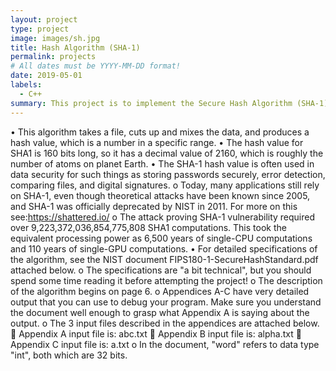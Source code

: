 ```yaml
---
layout: project
type: project
image: images/sh.jpg
title: Hash Algorithm (SHA-1) 
permalink: projects
# All dates must be YYYY-MM-DD format!
date: 2019-05-01
labels:
  - C++
summary: This project is to implement the Secure Hash Algorithm (SHA-1) in C or C++.
---
```


<div class="ui small rounded images">
 
</div>

•	This algorithm takes a file, cuts up and mixes the data, and produces a hash value, which is a number in a specific range.
•	The hash value for SHA1 is 160 bits long, so it has a decimal value of 2160, which is roughly the number of atoms on planet Earth.
•	The SHA-1 hash value is often used in data security for such things as storing passwords securely, error detection, comparing files, and digital signatures.
o	Today, many applications still rely on SHA-1, even though theoretical attacks have been known since 2005, and SHA-1 was officially deprecated by NIST in 2011. For more on this see:https://shattered.io/
o	The attack proving SHA-1 vulnerability required over 9,223,372,036,854,775,808 SHA1 computations. This took the equivalent processing power as 6,500 years of single-CPU computations and 110 years of single-GPU computations.
•	For detailed specifications of the algorithm, see the NIST document FIPS180-1-SecureHashStandard.pdf attached below.
o	The specifications are "a bit technical", but you should spend some time reading it before attempting the project!
o	The description of the algorithm begins on page 6.
o	Appendices A-C have very detailed output that you can use to debug your program. Make sure you understand the document well enough to grasp what Appendix A is saying about the output.
o	The 3 input files described in the appendices are attached below.
	Appendix A input file is: abc.txt
	Appendix B input file is: alpha.txt
	Appendix C input file is: a.txt
o	In the document, "word" refers to data type "int", both which are 32 bits.






